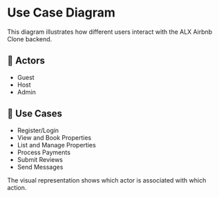 # Use Case Diagram

This diagram illustrates how different users interact with the ALX Airbnb Clone backend.

## 👥 Actors
- Guest
- Host
- Admin

## 🎯 Use Cases
- Register/Login
- View and Book Properties
- List and Manage Properties
- Process Payments
- Submit Reviews
- Send Messages

The visual representation shows which actor is associated with which action.